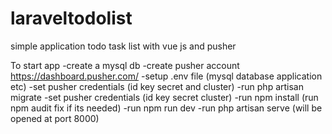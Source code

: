 # laraveltodolist

simple application todo task list with vue js and pusher


To start app 
-create a mysql db
-create pusher account https://dashboard.pusher.com/
-setup .env file (mysql database application etc)
-set pusher credentials (id key secret and cluster)
-run php artisan migrate
-set pusher credentials (id key secret cluster)
-run npm install (run npm audit fix if its needed)
-run npm run dev
-run php artisan serve (will be opened at port 8000)
